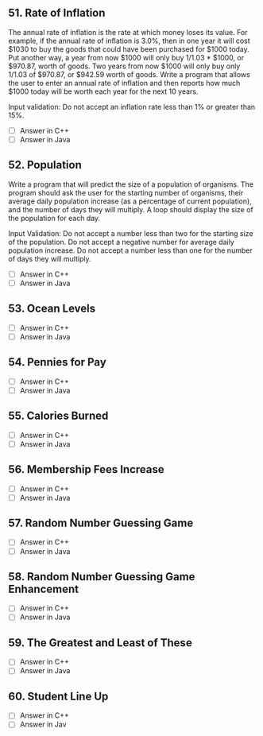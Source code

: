 <h2 id="51"> 51. Rate of Inflation  </h2>

The annual rate of inflation is the rate at which money loses its value. For example, if the annual rate of inflation is 3.0%, then in one year it will cost $1030 to buy the goods that could have been purchased for $1000 today. Put another way, a year from now $1000 will only buy 1/1.03 * $1000, or $970.87, worth of goods. Two years from now $1000 will only buy only 1/1.03 of $970.87, or $942.59 worth of goods. Write a program that allows the user to enter an annual rate of inflation and then reports how much $1000 today will be worth each year for the next 10 years.

Input validation: Do not accept an inflation rate less than 1% or greater than 15%.

- [ ] Answer in C++
- [ ] Answer in Java

<h2 id="52"> 52.  Population </h2>

Write a program that will predict the size of a population of organisms. The program should ask the user for the starting number of organisms, their average daily population increase (as a percentage of current population), and the number of days they will multiply. A loop should display the size of the population for each day.

Input Validation: Do not accept a number less than two for the starting size of the population. Do not accept a negative number for average daily population increase. Do not accept a number less than one for the number of days they will multiply.


- [ ] Answer in C++
- [ ] Answer in Java

<h2 id="53"> 53. Ocean Levels  </h2>



- [ ] Answer in C++
- [ ] Answer in Java

<h2 id="54"> 54.  Pennies for Pay</h2>



- [ ] Answer in C++
- [ ] Answer in Java

<h2 id="55"> 55.  Calories Burned</h2>



- [ ] Answer in C++
- [ ] Answer in Java

<h2 id="56"> 56.  Membership Fees Increase</h2>



- [ ] Answer in C++
- [ ] Answer in Java

<h2 id="57"> 57. Random Number Guessing Game </h2>




- [ ] Answer in C++
- [ ] Answer in Java

<h2 id="58"> 58. Random Number Guessing Game Enhancement</h2>




- [ ] Answer in C++
- [ ] Answer in Java

<h2 id="59"> 59.  The Greatest and Least of These </h2>



- [ ] Answer in C++
- [ ] Answer in Java

<h2 id="60"> 60. Student Line Up </h2>



- [ ] Answer in C++
- [ ] Answer in Jav
